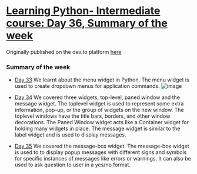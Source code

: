# [Learning Python- Intermediate course: Day 36, Summary of the week](https://dev.to/aatmaj/learning-python-intermediate-course-day-36-summary-of-the-week-57lm/edit)

Originally published on the dev.to platform [here](https://dev.to/aatmaj/learning-python-intermediate-course-day-36-summary-of-the-week-57lm/edit)

### Summary of the week
- [Day 33](https://dev.to/aatmaj/learning-python-intermediate-course-day-33-the-menu-widget-5g5l) We learnt about the menu widget in Python. The menu widget is used to create dropdown menus for application commands. 
![image](https://dev-to-uploads.s3.amazonaws.com/uploads/articles/9c4kpjrmgs57oq04oada.png)

- [Day 34](https://dev.to/aatmaj/learning-python-intermediate-course-day-34-toplevel-panedwindow-and-message-widgets-44l6) We covered three widgets, top-level, paned window and the message widget. The toplevel widget is used to represent some extra information, pop-up, or the group of widgets on the new window. The toplevel windows have the title bars, borders, and other window decorations. The Paned Window widget acts like a Container widget for holding many widgets in place. The message widget is similar to the label widget and is used to display messages.

- [Day 35](https://dev.to/aatmaj/learning-python-intermediate-course-day-35-messagebox-widget-19c8) We covered the message-box widget. The message-box widget is used to to display popup messages with different signs and symbols for specific instances of messages like errors or warnings. It can also be used to ask question to user in a yes/no format.
 
